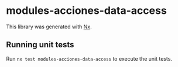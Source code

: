 # modules-acciones-data-access

This library was generated with [Nx](https://nx.dev).

## Running unit tests

Run `nx test modules-acciones-data-access` to execute the unit tests.
